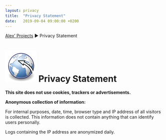 ```yaml
---
layout: privacy
title:  "Privacy Statement"
date:   2019-09-04 09:00:00 +0200
---
```


[Alex’ Projects](index.html) ► Privacy Statement

# ![Privacy Statement](assets/images/navroute.png) Privacy Statement

**This site does not use cookies, trackers or advertisements.**


**Anonymous collection of information:**

For internal purposes, date, time, browser type and IP address of all visitors is collected.
This information does not contain anything that can identify users personally.

Logs containing the IP address are anonymized daily.

